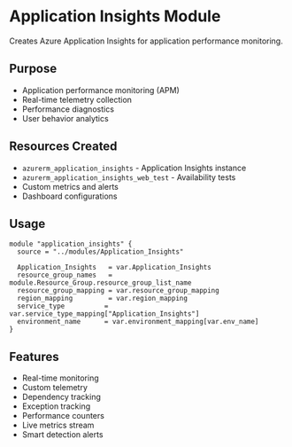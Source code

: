 # Application Insights Module

Creates Azure Application Insights for application performance monitoring.

## Purpose
- Application performance monitoring (APM)
- Real-time telemetry collection
- Performance diagnostics
- User behavior analytics

## Resources Created
- `azurerm_application_insights` - Application Insights instance
- `azurerm_application_insights_web_test` - Availability tests
- Custom metrics and alerts
- Dashboard configurations

## Usage
```hcl
module "application_insights" {
  source = "../modules/Application_Insights"
  
  Application_Insights   = var.Application_Insights
  resource_group_names   = module.Resource_Group.resource_group_list_name
  resource_group_mapping = var.resource_group_mapping
  region_mapping         = var.region_mapping
  service_type          = var.service_type_mapping["Application_Insights"]
  environment_name      = var.environment_mapping[var.env_name]
}
```

## Features
- Real-time monitoring
- Custom telemetry
- Dependency tracking
- Exception tracking
- Performance counters
- Live metrics stream
- Smart detection alerts
